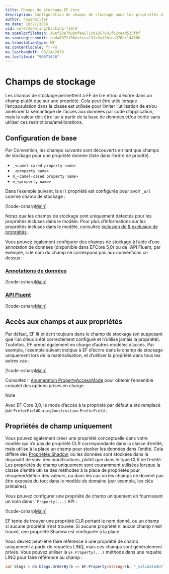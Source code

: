 ```yaml
---
title: Champs de stockage-EF Core
description: Configuration de champs de stockage pour les propriétés d’un modèle de Entity Framework Core
author: rowanmiller
ms.date: 10/27/2016
uid: core/modeling/backing-field
ms.openlocfilehash: 48ef28e7b880fee571cb1857601fb2cead535fbf
ms.sourcegitcommit: abda0872f86eefeca191a9a11bfca976bc14468b
ms.translationtype: MT
ms.contentlocale: fr-FR
ms.lasthandoff: 09/14/2020
ms.locfileid: "90071626"
---
```

# <a name="backing-fields"></a>Champs de stockage

Les champs de stockage permettent à EF de lire et/ou d’écrire dans un champ plutôt que sur une propriété. Cela peut être utile lorsque l’encapsulation dans la classe est utilisée pour limiter l’utilisation de et/ou améliorer la sémantique de l’accès aux données par code d’application, mais la valeur doit être lue à partir de la base de données et/ou écrite sans utiliser ces restrictions/améliorations.

## <a name="basic-configuration"></a>Configuration de base

Par Convention, les champs suivants sont découverts en tant que champs de stockage pour une propriété donnée (liste dans l’ordre de priorité). 

* `_<camel-cased property name>`
* `_<property name>`
* `m_<camel-cased property name>`
* `m_<property name>`

Dans l’exemple suivant, la `Url` propriété est configurée pour avoir `_url` comme champ de stockage :

[!code-csharp[Main](../../../samples/core/Modeling/Conventions/BackingField.cs#Sample)]

Notez que les champs de stockage sont uniquement détectés pour les propriétés incluses dans le modèle. Pour plus d’informations sur les propriétés incluses dans le modèle, consultez [inclusion de & exclusion de propriétés](xref:core/modeling/entity-properties).

Vous pouvez également configurer des champs de stockage à l’aide d’une annotation de données (disponible dans EFCore 5,0) ou de l’API Fluent, par exemple, si le nom du champ ne correspond pas aux conventions ci-dessus :

### <a name="data-annotations"></a>[Annotations de données](#tab/data-annotations)

[!code-csharp[Main](../../../samples/core/Modeling/DataAnnotations/BackingField.cs?name=BackingField&highlight=7)]

### <a name="fluent-api"></a>[API Fluent](#tab/fluent-api)

[!code-csharp[Main](../../../samples/core/Modeling/FluentAPI/BackingField.cs?name=BackingField&highlight=5)]

## <a name="field-and-property-access"></a>Accès aux champs et aux propriétés

Par défaut, EF lit et écrit toujours dans le champ de stockage (en supposant que l’un d’eux a été correctement configuré et n’utilise jamais la propriété). Toutefois, EF prend également en charge d’autres modèles d’accès. Par exemple, l’exemple suivant indique à EF d’écrire dans le champ de stockage uniquement lors de la matérialisation, et d’utiliser la propriété dans tous les autres cas :

[!code-csharp[Main](../../../samples/core/Modeling/FluentAPI/BackingFieldAccessMode.cs?name=BackingFieldAccessMode&highlight=6)]

Consultez l' [énumération PropertyAccessMode](/dotnet/api/microsoft.entityframeworkcore.propertyaccessmode) pour obtenir l’ensemble complet des options prises en charge.

> [!NOTE]
> Avec EF Core 3,0, le mode d’accès à la propriété par défaut a été remplacé par `PreferFieldDuringConstruction` `PreferField` .

## <a name="field-only-properties"></a>Propriétés de champ uniquement

Vous pouvez également créer une propriété conceptuelle dans votre modèle qui n’a pas de propriété CLR correspondante dans la classe d’entité, mais utilise à la place un champ pour stocker les données dans l’entité. Cela diffère des [Propriétés Shadow](xref:core/modeling/shadow-properties), où les données sont stockées dans le dispositif de suivi des modifications, plutôt que dans le type CLR de l’entité. Les propriétés de champ uniquement sont couramment utilisées lorsque la classe d’entité utilise des méthodes à la place de propriétés pour récupérer/définir des valeurs, ou dans les cas où les champs ne doivent pas être exposés du tout dans le modèle de domaine (par exemple, les clés primaires).

Vous pouvez configurer une propriété de champ uniquement en fournissant un nom dans l' `Property(...)` API :

[!code-csharp[Main](../../../samples/core/Modeling/FluentAPI/BackingFieldNoProperty.cs#Sample)]

EF tente de trouver une propriété CLR portant le nom donné, ou un champ si aucune propriété n’est trouvée. Si aucune propriété ni aucun champ n’est trouvé, une propriété Shadow est configurée à la place.

Vous devrez peut-être faire référence à une propriété de champ uniquement à partir de requêtes LINQ, mais ces champs sont généralement privés. Vous pouvez utiliser la `EF.Property(...)` méthode dans une requête LINQ pour faire référence au champ :

``` csharp
var blogs = db.blogs.OrderBy(b => EF.Property<string>(b, "_validatedUrl"));
```
